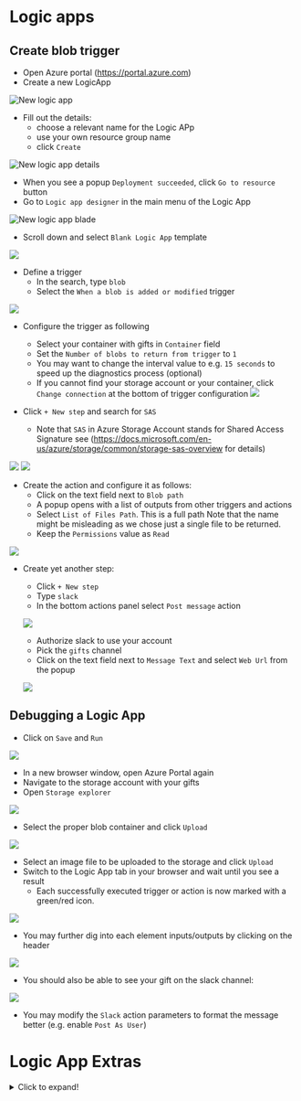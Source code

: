# Logic apps

## Create blob trigger
 * Open Azure portal (https://portal.azure.com)
 * Create a new LogicApp
 
 ![New logic app](screenshots/new-logic-app.png?raw=true)

* Fill out the details:
  - choose a relevant name for the Logic APp
  - use your own resource group name
  - click `Create`

![New logic app details](screenshots/new-logic-app-details.png?raw=true)

* When you see a popup `Deployment succeeded`, click `Go to resource` button
* Go to `Logic app designer` in the main menu of the Logic App

![New logic app blade](screenshots/logic-app-blade.png?raw=true)

* Scroll down and select `Blank Logic App` template

![](screenshots/templates.png?raw=true)

* Define a trigger
  - In the search, type `blob`
  - Select the `When a blob is added or modified` trigger

![](screenshots/blob-trigger.png?raw=true)

* Configure the trigger as following
  - Select your container with gifts in `Container` field
  - Set the `Number of blobs to return from trigger` to `1`
  - You may want to change the interval value to e.g. `15 seconds` to speed up the diagnostics process (optional)
  - If you cannot find your storage account or your container, click `Change connection` at the bottom of trigger configuration
![](screenshots/trigger-config.png?raw=true)

* Click `+ New step` and search for `SAS`
  - Note that `SAS` in Azure Storage Account stands for Shared Access Signature see (https://docs.microsoft.com/en-us/azure/storage/common/storage-sas-overview for details) 

![](screenshots/new-step.png?raw=true)
![](screenshots/find-sas.png?raw=true)

* Create the action and configure it as follows:
  - Click on the text field next to `Blob path`
  - A popup opens with a list of outputs from other triggers and actions
  - Select `List of Files Path`. This is a full path Note that the name might be misleading as we chose just a single file to be returned.
  - Keep the `Permissions` value as `Read`

![](screenshots/sas-blob-path.png?raw=true)

* Create yet another step: 
  - Click `+ New step`
  - Type `slack`
  - In the bottom actions panel select `Post message` action

  ![](screenshots/new-slack.png?raw=true)

  - Authorize slack to use your account
  - Pick the `gifts` channel
  - Click on the text field next to `Message Text` and select `Web Url` from the popup

  ![](screenshots/slack-config.png?raw=true)

## Debugging a Logic App

* Click on `Save` and `Run`

![](screenshots/waiting.png?raw=true)

* In a new browser window, open Azure Portal again
* Navigate to the storage account with your gifts
* Open `Storage explorer`

![](screenshots/storage-explorer.png?raw=true)

* Select the proper blob container and click `Upload`

![](screenshots/storage-explorer-upload.png?raw=true)

* Select an image file to be uploaded to the storage and click `Upload`
* Switch to the Logic App tab in your browser and wait until you see a result
  - Each successfully executed trigger or action is now marked with a green/red icon.

![](screenshots/app-run.png?raw=true)


* You may further dig into each element inputs/outputs by clicking on the header

![](screenshots/run-details.png?raw=true)

* You should also be able to see your gift on the slack channel:

![](screenshots/slack-result.png?raw=true)

* You may modify the `Slack` action parameters to format the message better (e.g. enable `Post As User`)

# Logic App Extras

<details>
<summary>
Click to expand!
</summary>

## Introduction

Use Cognitive Services to find the most related tags and post it as a hashtags in Logic App.

All steps for our extra part, we will do before sending image to the Slack.

## Get Cognitive services url and key

<details>
<summary>
Click to expand!
</summary>

Go to your Resource group and click on already created Cognitive Services. 

Then get url from **Overview** -> **Endpoint**.

![](screenshots/get-url.png?raw=true)

To get a key go to **Keys** and copy **Key 1**.

![](screenshots/get-key.png?raw=true)

</details>

## Add Computer Vision Tag block in existing Logic App

<details>
<summary>
Click to expand!
</summary>

We will start with adding new block in the Logic App. New step should be added before the step to publish gift to the social media.

Choose **Computer Vision API** action and select **Tag Image**:

![](screenshots/select-tag-image.png?raw=true)

Add information about your Cognitive Services:

![](screenshots/add-computer-vision.png?raw=true)

After filling the Cognitive Servies, select **Image Url** in **Image Source**. Also in **Add new parameter** input, select **Image URL**:

![](screenshots/select-image-url.png?raw=true)

then select **Web-url** from dynamic content:

![](screenshots/image-url-web-url.png?raw=true)

</details>

## Add tags to the string variable

<details>
<summary>
Click to expand!
</summary>

After all of that we need to add two steps to our Logic App:
- Initialize variable
- For each control action (to interate through returned tags)

Add **Initialize variable** from Variables  as one below:

![](screenshots/initialize-variable.png?raw=true)

After this step, add new step called **For each** from Control connector:

![](screenshots/for-each.png?raw=true)

To select the collection through which we will iterate, in **Output** control select tags:

![](screenshots/select-tags.png?raw=true)

Now, it is a time to select an action for each 'for-each'. Choose **Append to string variable** action from Variables connector. 

![](screenshots/append-to-string-variable.png?raw=true)

Then choose variable which you have initialize before:

In the Value put Expression: `concat('#', item()?['name'])` 

![](screenshots/append-to-string-variable-2.png?raw=true)

</details>

## Connect variable with "Post message" step

<details>
<summary>
Click to expand!
</summary>

Then connect this value in slack message you will send. In the **Message Text** the reference to your variable:

![](screenshots/post-message-with-hashtags.png?raw=true)

</details>

</details>

